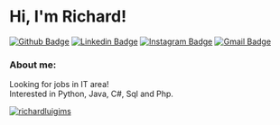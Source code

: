 # Hi, I'm Richard!
[![Github Badge](https://img.shields.io/badge/-Github-000?style=flat-square&logo=Github&logoColor=white&link=https://github.com/richardluigi)](https://github.com/richardluigi)
[![Linkedin Badge](https://img.shields.io/badge/-LinkedIn-blue?style=flat-square&logo=Linkedin&logoColor=white&link=https://www.linkedin.com/in/richardluigims)](https://www.linkedin.com/in/richardluigims)
[![Instagram Badge](https://img.shields.io/badge/Instagram-E4405F?style=flat-square&logo=instagram&logoColor=white&link=https://instagram.com/richardluigi_ms)](https://instagra.com/richardluigi_ms)
[![Gmail Badge](https://img.shields.io/badge/-Gmail-c14438?style=flat-square&logo=Gmail&logoColor=white&link=mailto:richardluigims@gmail)](mailto:richardluigims@gmail.com)



### About me:
Looking for jobs in IT area! <br />
Interested in Python, Java, C#, Sql and Php. 

[![richardluigims](https://github-readme-stats.vercel.app/api/top-langs/?username=richardluigims&hide=html&layout=compact&theme=default)](https://github.com/anuraghazra/github-readme-stats)

<!---
richardluigi/richardluigi is a ✨ special ✨ repository because its `README.md` (this file) appears on your GitHub profile.
You can click the Preview link to take a look at your changes.
--->

